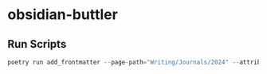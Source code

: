 # obsidian-buttler

## Run Scripts

```python
poetry run add_frontmatter --page-path="Writing/Journals/2024" --attribute="status" --value="✍️ Draft"
```